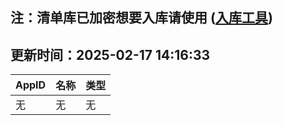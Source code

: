 ## 注：清单库已加密想要入库请使用 ([入库工具](https://github.com/BlankTMing/ManifestAutoUpdate/releases))

## 更新时间：2025-02-17 14:16:33
| AppID | 名称 | 类型  |
| :-------------------- | :----------------------------- | :----------- |
| 无 | 无 | 无 |
